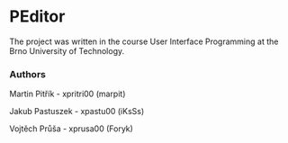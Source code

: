 # PEditor

The project was written in the course User Interface Programming at the Brno University of Technology.

### Authors
Martin Pitřík - xpritri00 (marpit)

Jakub Pastuszek - xpastu00 (iKsSs)

Vojtěch Průša - xprusa00 (Foryk)

